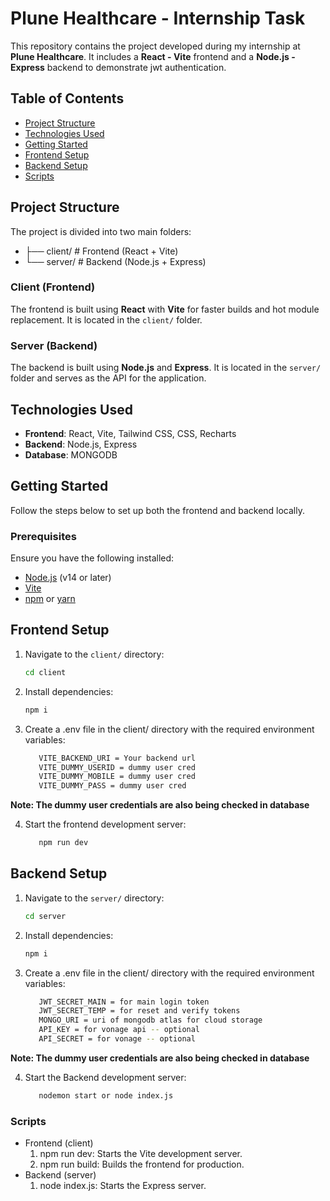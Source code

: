 # Plune Healthcare - Internship Task

This repository contains the project developed during my internship at **Plune Healthcare**. It includes a **React - Vite** frontend and a **Node.js - Express** backend to demonstrate jwt authentication. 

## Table of Contents

- [Project Structure](#project-structure)
- [Technologies Used](#technologies-used)
- [Getting Started](#getting-started)
- [Frontend Setup](#frontend-setup)
- [Backend Setup](#backend-setup)
- [Scripts](#scripts)

## Project Structure

The project is divided into two main folders:<br/> 
  - ├── client/ # Frontend (React + Vite) <br/>
  - └── server/ # Backend (Node.js + Express)

### Client (Frontend)

The frontend is built using **React** with **Vite** for faster builds and hot module replacement. It is located in the `client/` folder.

### Server (Backend)

The backend is built using **Node.js** and **Express**. It is located in the `server/` folder and serves as the API for the application.

## Technologies Used

- **Frontend**: React, Vite, Tailwind CSS, CSS, Recharts
- **Backend**: Node.js, Express
- **Database**: MONGODB

## Getting Started

Follow the steps below to set up both the frontend and backend locally.

### Prerequisites

Ensure you have the following installed:

- [Node.js](https://nodejs.org/) (v14 or later)
- [Vite](https://vitejs.dev/)
- [npm](https://www.npmjs.com/) or [yarn](https://yarnpkg.com/)

## Frontend Setup

1. Navigate to the `client/` directory:
   ```bash
   cd client
   ```
   
2. Install dependencies:
   ```bash
   npm i
   ```
3. Create a .env file in the client/ directory with the required environment variables:
   ```bash
      VITE_BACKEND_URI = Your backend url
      VITE_DUMMY_USERID = dummy user cred
      VITE_DUMMY_MOBILE = dummy user cred
      VITE_DUMMY_PASS = dummy user cred
   ```
**Note: The dummy user credentials are also being checked in database**

4. Start the frontend development server:
   
   ```bash
      npm run dev
   ```
## Backend Setup

1. Navigate to the `server/` directory:
   ```bash
   cd server
   ```
   
2. Install dependencies:
   ```bash
   npm i
   ```
3. Create a .env file in the client/ directory with the required environment variables:
   ```bash
      JWT_SECRET_MAIN = for main login token
      JWT_SECRET_TEMP = for reset and verify tokens
      MONGO_URI = uri of mongodb atlas for cloud storage
      API_KEY = for vonage api -- optional 
      API_SECRET = for vonage -- optional
   ```
**Note: The dummy user credentials are also being checked in database**

4. Start the Backend development server:
   
   ```bash
      nodemon start or node index.js
   ```
### Scripts
- Frontend (client)
  1. npm run dev: Starts the Vite development server.
  2. npm run build: Builds the frontend for production.
 - Backend (server)
    1. node index.js: Starts the Express server.
